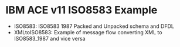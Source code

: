 # IBM ACE v11 ISO8583 Example

- ISO8583: ISO8583 1987 Packed and Unpacked schema and DFDL
- XMLtoISO8583: Example of message flow converting XML to ISO8583_1987 and vice versa
